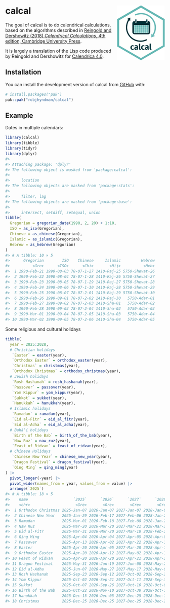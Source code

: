 
<!-- README.md is generated from README.Rmd. Please edit that file -->

# calcal <img src="man/figures/logo.png" align="right" width = 150 />

<!-- badges: start -->

<!-- badges: end -->

The goal of calcal is to do calendrical calculations, based on the
algorithms described in [Reingold and Dershowitz (2018) *Calendrical
Calculations*, 4th edition, Cambridge University
Press](https://doi.org/10.1017/9781107415058).

It is largely a translation of the Lisp code produced by Reingold and
Dershowitz for [Calendrica
4.0](https://github.com/EdReingold/calendar-code2).

## Installation

You can install the development version of calcal from
[GitHub](https://github.com/) with:

``` r
# install.packages("pak")
pak::pak("robjhyndman/calcal")
```

## Example

Dates in multiple calendars:

``` r
library(calcal)
library(tibble)
library(tidyr)
library(dplyr)
#> 
#> Attaching package: 'dplyr'
#> The following object is masked from 'package:calcal':
#> 
#>     location
#> The following objects are masked from 'package:stats':
#> 
#>     filter, lag
#> The following objects are masked from 'package:base':
#> 
#>     intersect, setdiff, setequal, union
tibble(
  Gregorian = gregorian_date(1990, 2, 20) + 1:10,
  ISO = as_iso(Gregorian),
  Chinese = as_chinese(Gregorian),
  Islamic = as_islamic(Gregorian),
  Hebrew = as_hebrew(Gregorian)
)
#> # A tibble: 10 × 5
#>      Gregorian        ISO    Chinese     Islamic         Hebrew
#>          <Gre>      <ISO>      <Chi>       <Hij>          <Heb>
#>  1 1990-Feb-21 1990-08-03 78-07-1-27 1410-Raj-25 5750-Shevat-26
#>  2 1990-Feb-22 1990-08-04 78-07-1-28 1410-Raj-26 5750-Shevat-27
#>  3 1990-Feb-23 1990-08-05 78-07-1-29 1410-Raj-27 5750-Shevat-28
#>  4 1990-Feb-24 1990-08-06 78-07-1-30 1410-Raj-28 5750-Shevat-29
#>  5 1990-Feb-25 1990-08-07 78-07-2-01 1410-Raj-29 5750-Shevat-30
#>  6 1990-Feb-26 1990-09-01 78-07-2-02 1410-Raj-30   5750-Adar-01
#>  7 1990-Feb-27 1990-09-02 78-07-2-03 1410-Sha-01   5750-Adar-02
#>  8 1990-Feb-28 1990-09-03 78-07-2-04 1410-Sha-02   5750-Adar-03
#>  9 1990-Mar-01 1990-09-04 78-07-2-05 1410-Sha-03   5750-Adar-04
#> 10 1990-Mar-02 1990-09-05 78-07-2-06 1410-Sha-04   5750-Adar-05
```

Some religious and cultural holidays

``` r
tibble(
  year = 2025:2028,
  # Christian holidays
   `Easter` = easter(year),
   `Orthodox Easter` = orthodox_easter(year),
   `Christmas` = christmas(year),
   `Orthodox Christmas` = orthodox_christmas(year),
  # Jewish holidays
   `Rosh Hashanah` = rosh_hashanah(year),
   `Passover` = passover(year),
   `Yom Kippur` = yom_kippur(year),
   `Sukkot` = sukkot(year),
   `Hanukkah` = hanukkah(year),
  # Islamic holidays
   `Ramadan` = ramadan(year),
   `Eid al-Fitr` = eid_al_fitr(year),
   `Eid al-Adha` = eid_al_adha(year),
  # Baháʼí holidays
   `Birth of the Bab` = birth_of_the_bab(year),
   `Naw Ruz` = naw_ruz(year),
   `Feast of Ridvan` = feast_of_ridvan(year),
  # Chinese Holidays
   `Chinese New Year` = chinese_new_year(year),
   `Dragon Festival` = dragon_festival(year),
   `Qing Ming` = qing_ming(year)
) |>
  pivot_longer(-year) |>
  pivot_wider(names_from = year, values_from = value) |>
  arrange(`2025`)
#> # A tibble: 18 × 5
#>    name                    `2025`      `2026`      `2027`      `2028`
#>    <chr>                    <Gre>       <Gre>       <Gre>       <Gre>
#>  1 Orthodox Christmas 2025-Jan-07 2026-Jan-07 2027-Jan-07 2028-Jan-07
#>  2 Chinese New Year   2025-Jan-29 2026-Feb-17 2027-Feb-06 2028-Jan-26
#>  3 Ramadan            2025-Mar-01 2026-Feb-18 2027-Feb-08 2028-Jan-28
#>  4 Naw Ruz            2025-Mar-20 2026-Mar-20 2027-Mar-21 2028-Mar-20
#>  5 Eid al-Fitr        2025-Mar-31 2026-Mar-20 2027-Mar-10 2028-Feb-27
#>  6 Qing Ming          2025-Apr-04 2026-Apr-04 2027-Apr-05 2028-Apr-04
#>  7 Passover           2025-Apr-13 2026-Apr-02 2027-Apr-22 2028-Apr-11
#>  8 Easter             2025-Apr-20 2026-Apr-05 2027-Mar-28 2028-Apr-16
#>  9 Orthodox Easter    2025-Apr-20 2026-Apr-12 2027-May-02 2028-Apr-16
#> 10 Feast of Ridvan    2025-Apr-20 2026-Apr-20 2027-Apr-21 2028-Apr-20
#> 11 Dragon Festival    2025-May-31 2026-Jun-19 2027-Jun-08 2028-May-28
#> 12 Eid al-Adha        2025-Jun-07 2026-May-27 2027-May-17 2028-May-05
#> 13 Rosh Hashanah      2025-Sep-23 2026-Sep-12 2027-Oct-02 2028-Sep-21
#> 14 Yom Kippur         2025-Oct-02 2026-Sep-21 2027-Oct-11 2028-Sep-30
#> 15 Sukkot             2025-Oct-07 2026-Sep-26 2027-Oct-16 2028-Oct-05
#> 16 Birth of the Bab   2025-Oct-22 2026-Nov-10 2027-Oct-30 2028-Oct-19
#> 17 Hanukkah           2025-Dec-15 2026-Dec-05 2027-Dec-25 2028-Dec-13
#> 18 Christmas          2025-Dec-25 2026-Dec-25 2027-Dec-25 2028-Dec-25
```
